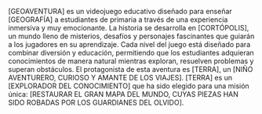 [GEOAVENTURA] es un videojuego educativo diseñado para enseñar [GEOGRAFÍA] a estudiantes de primaria a través de una experiencia inmersiva y muy emocionante.
 La historia se desarrolla en [CORTÓPOLIS], un mundo lleno de misterios, desafíos y personajes fascinantes que guiarán a los jugadores en su aprendizaje. Cada nivel del juego está diseñado para combinar diversión y educación, permitiendo que los estudiantes adquieran conocimientos de manera natural mientras exploran, resuelven problemas y superan obstáculos.
El protagonista de esta aventura es [TERRA], un [NIÑO AVENTURERO, CURIOSO Y AMANTE DE LOS VIAJES]. [TERRA] es un [EXPLORADOR DEL CONOCIMIENTO] que ha sido elegido para una misión única: [RESTAURAR EL GRAN MAPA DEL MUNDO, CUYAS PIEZAS HAN SIDO ROBADAS POR LOS GUARDIANES DEL OLVIDO].
